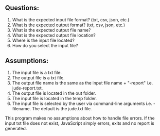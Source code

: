## Questions:

1. What is the expected input file format? (txt, csv, json, etc.)
2. What is the expected output format? (txt, csv, json, etc.)
3. What is the expected output file name?
4. What is the expected output file location?
5. Where is the input file located?
6. How do you select the input file?

## Assumptions:

1. The input file is a txt file.
2. The output file is a txt file.
3. The output file name is the same as the input file name + "-report" i.e. jude-report.txt.
4. The output file is located in the out folder.
5. The input file is located in the temp folder.
6. The input file is selected by the user via command-line arguments i.e. -filename. The default is the jude.txt file.

This program makes no assumptions about how to handle file errors. If the input txt file does not exist, JavaScript simply errors, exits and no report is generated.
